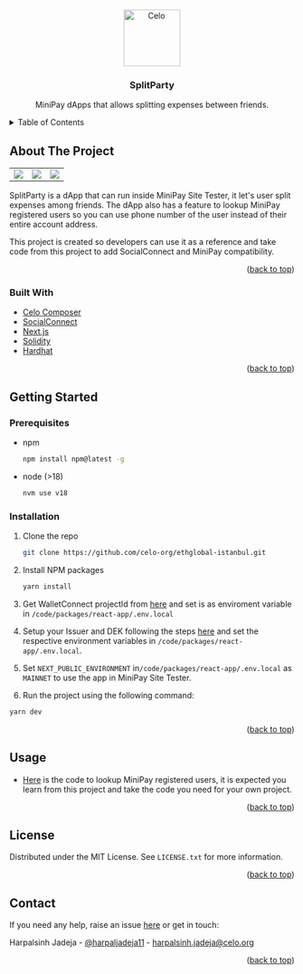 <!-- Improved compatibility of back to top link: See: https://github.com/othneildrew/Best-README-Template/pull/73 -->

<a name="readme-top"></a>

<!-- PROJECT LOGO -->
<br />
<div align="center">
  <a href="https://github.com/othneildrew/Best-README-Template">
    <img width="100px" src="https://github.com/celo-org/celo-composer/blob/main/images/readme/celo_isotype.svg" align="center" alt="Celo" />
  </a>

  <h3 align="center">SplitParty</h3>

  <p align="center">
    MiniPay dApps that allows splitting expenses between friends.
  </p>
</div>

<!-- TABLE OF CONTENTS -->
<details>
  <summary>Table of Contents</summary>
  <ol>
    <li>
      <a href="#about-the-project">About The Project</a>
      <ul>
        <li><a href="#built-with">Built With</a></li>
      </ul>
    </li>
    <li>
      <a href="#getting-started">Getting Started</a>
      <ul>
        <li><a href="#prerequisites">Prerequisites</a></li>
        <li><a href="#installation">Installation</a></li>
      </ul>
    </li>
    <li><a href="#usage">Usage</a></li>    
    <li><a href="#license">License</a></li>
    <li><a href="#contact">Contact</a></li>
  </ol>
</details>

<!-- ABOUT THE PROJECT -->

## About The Project

|                                                |                                                  |                                                      |
| :--------------------------------------------: | :----------------------------------------------: | :--------------------------------------------------: |
| ![](packages/react-app/public/main_screen.png) | ![](packages/react-app/public/expense_modal.png) | ![](packages/react-app/public/resolving_address.png) |

SplitParty is a dApp that can run inside MiniPay Site Tester, it let's user split expenses among friends. The dApp also has a feature to lookup MiniPay registered users so you can use phone number of the user instead of their entire account address.

This project is created so developers can use it as a reference and take code from this project to add SocialConnect and MiniPay compatibility.

<p align="right">(<a href="#readme-top">back to top</a>)</p>

### Built With

-   [Celo Composer](https://github.com/celo-org/celo-composer)
-   [SocialConnect](https://github.com/celo-org/social-connect)
-   [Next.js](https://nextjs.org)
-   [Solidity](https://soliditylang.org/)
-   [Hardhat](https://hardhat.org/)

<p align="right">(<a href="#readme-top">back to top</a>)</p>

<!-- GETTING STARTED -->

## Getting Started

### Prerequisites

-   npm

    ```sh
    npm install npm@latest -g
    ```

-   node (>18)

    ```sh
    nvm use v18
    ```

### Installation

1. Clone the repo
    ```sh
    git clone https://github.com/celo-org/ethglobal-istanbul.git
    ```
2. Install NPM packages

    ```sh
    yarn install
    ```

3. Get WalletConnect projectId from [here](https://cloud.walletconnect.com/sign-in) and set is as enviroment variable in `/code/packages/react-app/.env.local`

4. Setup your Issuer and DEK following the steps [here](https://github.com/celo-org/social-connect/blob/main/docs/key-setup.md) and set the respective environment variables in `/code/packages/react-app/.env.local`.

5. Set `NEXT_PUBLIC_ENVIRONMENT` in`/code/packages/react-app/.env.local` as `MAINNET` to use the app in MiniPay Site Tester.

6. Run the project using the following command:

```sh
yarn dev
```

<p align="right">(<a href="#readme-top">back to top</a>)</p>

<!-- USAGE EXAMPLES -->

## Usage

-   [Here](/code/packages/react-app/pages/api/socialconnect/lookup.ts) is the code to lookup MiniPay registered users, it is expected you learn from this project and take the code you need for your own project.

<p align="right">(<a href="#readme-top">back to top</a>)</p>

<!-- LICENSE -->

## License

Distributed under the MIT License. See `LICENSE.txt` for more information.

<p align="right">(<a href="#readme-top">back to top</a>)</p>

<!-- CONTACT -->

## Contact

If you need any help, raise an issue [here](https://github.com/celo-org/ethglobal-istanbul/discussions/categories/q-a) or get in touch:

Harpalsinh Jadeja - [@harpaljadeja11](https://twitter.com/harpaljadeja11) - harpalsinh.jadeja@celo.org

<p align="right">(<a href="#readme-top">back to top</a>)</p>
